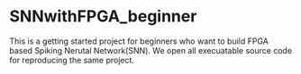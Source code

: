 # SNNwithFPGA_beginner
This is a getting started project for beginners who want to build FPGA based Spiking Nerutal Network(SNN).
We open all execuatable source code for reproducing the same project. 
